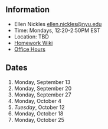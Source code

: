 ## Information

* Ellen Nickles ellen.nickles@nyu.edu
* Time: Mondays, 12:20-2:50PM EST
* Location: TBD
* [Homework Wiki](https://github.com/ITPNYU/ICM-2021-Media/wiki/Homework-Ellen-07)
* [Office Hours](https://calendar.google.com/calendar/selfsched?sstoken=UUlFdHBUdGtNZlpEfGRlZmF1bHR8NGM3YjcyZWMxYWNkZDc1M2YxMTE5MjFjNWU5ODVkMjY)

## Dates

1. Monday, September 13
2. Monday, September 20
3. Monday, September 27
4. Monday, October 4
5. *Tuesday*, October 12
6. Monday, October 18
7. Monday, October 25
